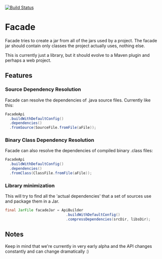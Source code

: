 [![Build Status](https://travis-ci.org/ayld/Facade.png?branch=master)](https://travis-ci.org/ayld/Facade)

Facade
======

Facade tries to create a jar from all of the jars used by a project.
The facade jar should contain only classes the project actually uses, nothing else.

This is currently just a library, but it should evolve to a Maven plugin and perhaps a web project.

## Features

### Source Dependency Resolution

Facade can resolve the dependencies of .java source files. 
Currently like this:

```java
FacadeApi
  .buildWithDefaultConfig()
  .dependencies()
  .fromSource(SourceFile.fromFile(aFile));
```

### Binary Class Dependency Resolution

Facade can also resolve the dependencies of compiled binary .class files:

```java
FacadeApi
  .buildWithDefaultConfig()
  .dependencies()
  .fromClass(ClassFile.fromFile(aFile));
```

### Library minimization

This will try to find all the 'actual dependencies' that a set of sources use and package them in a Jar.

```java
final JarFile facadeJar = ApiBuilder
                            .buildWithDefaultConfig()
                            .compressDependencies(srcDir, libsDir);
```

## Notes

Keep in mind that we're currently in very early alpha and the API changes constantly and can change dramatically :)
